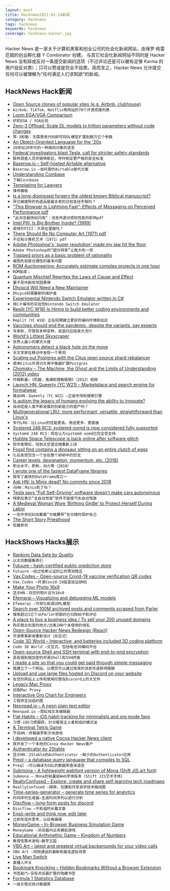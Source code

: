 ```yaml
---
layout: post
title: Hacknews2021-03-14新闻
category: Hacknews
tags: hacknews
keywords: hacknews
coverage: hacknews-banner.jpg
---
```


Hacker News 是一家关于计算机黑客和创业公司的社会化新闻网站，由保罗·格雷厄姆的创业孵化器 Y Combinator 创建。
与其它社会化新闻网站不同的是 Hacker News 没有踩或反对一条提交新闻的选项（不过评论还是可以被有足够 Karma 的用户投反对票）；只可以赞或是完全不投票。简而言之，Hacker News 允许提交任何可以被理解为“任何满足人们求知欲”的新闻。

## HackNews Hack新闻


- [Open Source clones of popular sites (e.g. Airbnb, clubhouse)](https://github.com/GorvGoyl/Clone-Wars)
- `Airbnb，TikTok，Netflix等网站的70个开源克隆列表`
- [Loom EGA/VGA Comparison](http://www.superrune.com/tutorials/loom_ega.php)
- `织机EGA / VGA比较`
- [Zero-3 Offload: Scale DL models to trillion parameters without code changes](https://www.deepspeed.ai/news/2021/03/07/zero3-offload.html)
- `零-3卸载：无需更改代码即可将DL模型扩展到数万亿个参数`
- [An Object-Oriented Language for the '20s](https://adam.nels.onl/blog/an-oo-languge-for-the-20s/)
- `20世纪20年代的一种面向对象的语言`
- [Federal investigators blast Tesla, call for stricter safety standards](https://arstechnica.com/cars/2021/03/federal-investigators-blast-tesla-call-for-stricter-safety-standads/)
- `联邦调查人员炸毁特斯拉，呼吁制定更严格的安全标准`
- [Baserow.io – Self-hosted Airtable alternative](https://baserow.io/)
- `Baserow.io –自托管的Airtable替代方案`
- [Understanding Coinbase](https://diff.substack.com/p/understanding-coinbase)
- `了解Coinbase`
- [Templating for Lawyers](https://writing.kemitchell.com/2021/03/13/Templating-for-Lawyers.html)
- `律师模板`
- [Is a long-dismissed forgery the oldest known Biblical manuscript?](https://www.nytimes.com/2021/03/10/arts/bible-deuteronomy-discovery.html)
- `早已被废除的伪造品是最古老的已知圣经手稿吗？`
- [“This Browser Is Lightning Fast”: Effects of Messaging on Perceived Performance pdf](https://arxiv.org/abs/2103.06181)
- `“此浏览器快如闪电”：消息传递对感知性能的影响pdf`
- [Intel PIII: Is Big Brother Inside? (1999)](https://www.zdnet.com/article/intel-piii-is-big-brother-inside/)
- `英特尔PIII：大哥在里面吗？ `
- [There Should Be No Computer Art (1971) pdf](https://www.bbk.ac.uk/hosted/cache/archive/PAGE/PAGE18.pdf)
- `不应有计算机艺术（1971）pdf`
- [Adobe Photoshop's 'super resolution' made my jaw hit the floor](https://petapixel.com/2021/03/13/adobe-photoshops-super-resolution-made-my-jaw-hit-the-floor/)
- `Adobe Photoshop的“超分辨率”让我大吃一惊`
- [Trapped priors as a basic problem of rationality](https://astralcodexten.substack.com/p/trapped-priors-as-a-basic-problem)
- `被困先验是合理性的基本问题`
- [ROM Auctioneering; Accurately estimate complex projects in one hour](https://david4david4david4.medium.com/r-o-m-auctioneering-accurately-estimate-complex-projects-in-one-hour-c421cb956c43)
- `ROM拍卖；`
- [Quantum Mischief Rewrites the Laws of Cause and Effect](https://www.quantamagazine.org/quantum-mischief-rewrites-the-laws-of-cause-and-effect-20210311/)
- `量子恶作剧改写因果律`
- [Dhcpcd Will Need a New Maintainer](https://roy.marples.name/archives/dhcpcd-discuss/0003457.html)
- `Dhcpcd将需要新的维护者`
- [Experimental Nintendo Switch Emulator written in C#](https://github.com/Ryujinx/Ryujinx)
- `用C＃编写的实验性Nintendo Switch Emulator`
- [Replit (YC W18) Is Hiring to build better coding environments and communities](https://replit.com/careers)
- `Replit（YC W18）正在招聘建立更好的编码环境和社区`
- [Vaccines should end the pandemic, despite the variants, say experts](https://news.harvard.edu/gazette/story/2021/02/vaccines-should-end-the-pandemic-despite-the-variants-say-experts/)
- `专家称，尽管有多种变种，疫苗仍应结束大流行`
- [World's Littlest Skyscraper](https://en.wikipedia.org/wiki/World%27s_littlest_skyscraper)
- `世界上最小的摩天大楼`
- [Astronomers detect a black hole on the move](https://phys.org/news/2021-03-astronomers-black-hole.html)
- `天文学家在移动中发现一个黑洞`
- [Scaling out Postgres with the Citus open source shard rebalancer](https://www.citusdata.com/blog/2021/03/13/scaling-out-postgres-with-citus-open-source-shard-rebalancer/)
- `使用Citus开源分片再平衡器扩展Postgres`
- [Chomsky – The Machine, the Ghost and the Limits of Understanding (2012) video](https://www.youtube.com/watch?v=D5in5EdjhD0)
- `乔姆斯基–《机器，鬼魂和理解极限》（2012）视频`
- [Launch HN: Queenly (YC W21) – Marketplace and search engine for formalwear](item?id=26451202)
- `推出HN：Queenly（YC W21）–正装市场和搜索引擎`
- [Is autism the legacy of humans evolving the ability to innovate?](https://www.cbc.ca/radio/quirks/mar-13-10-years-since-japan-s-tsunami-ants-do-social-distancing-otters-save-kelp-forests-and-more-1.5946073/is-autism-the-legacy-of-humans-evolving-the-ability-to-innovate-1.5946074)
- `自闭症是人类不断发展的创新能力的遗产吗？`
- [Multigenerational LRU: more performant, versatile, straightforward than Linux's](https://lore.kernel.org/lkml/20210313075747.3781593-1-yuzhao@google.com/)
- `多代LRU：比Linux的性能更高，用途更多，更直接`
- [Systemd 248 RC3: systemd-oomd is now considered fully supported](https://github.com/systemd/systemd/blob/main/NEWS)
- `Systemd 248 RC3：现在认为systemd-oomd已完全受支持`
- [Hubble Space Telescope is back online after software glitch](https://www.space.com/hubble-space-telescope-recovers-from-glitch-march-2021)
- `软件故障后，哈勃太空望远镜重新上线`
- [Fossil find contains a dinosaur sitting on an entire clutch of eggs](https://www.sciencealert.com/fossilized-dinosaur-found-brooding-on-a-nest-of-preserved-eggs-with-actual-embryos-inside)
- `化石发现包含一个坐在整个卵卵中的恐龙`
- [Career levels, designation, momentum, etc. (2018)](https://lethain.com/career-levels-and-more/)
- `职业水平，职称，动力等（2018）`
- [I wrote one of the fastest DataFrame libraries](https://www.ritchievink.com/blog/2021/02/28/i-wrote-one-of-the-fastest-dataframe-libraries/)
- `我写了最快的DataFrame库之一`
- [Ask HN: Is Minix dead? No commits since 2018](https://git.minix3.org/index.cgi?p=minix.git;a=summary)
- `问HN：Minix死了吗？`
- [Tesla says “Full Self-Driving” software doesn't make cars autonomous](https://www.axios.com/tesla-full-self-driving-cars-75cd27c5-ebfb-4c96-8e93-d6deed332895.html)
- `特斯拉表示“全自动驾驶”软件不能使汽车自动驾驶`
- [A Medieval Woman Wore ‘Birthing Girdle’ to Protect Herself During Labor](https://www.smithsonianmag.com/smart-news/new-study-shows-medieval-women-used-birthing-belts-180977207/)
- `一名中世纪妇女戴着“分娩腰带”在分娩时保护自己`
- [The Short Story Priesthood](https://thebaffler.com/outbursts/the-short-story-priesthood-paoletta)
- `短篇祭司`


## HackShows Hacks展示

- [ Ranking Data Sets by Quality](https://rugpullindex.com/)
- `以太坊数据集索引`
- [ Futuure – hash-certified public prediction store](https://futuu.re)
- `Futuure –经过哈希认证的公共预测商店`
- [ Vax.Codes – Open-source Covid-19 vaccine verification QR codes](https://vax.codes/)
- `Vax.Codes –开源Covid-19疫苗验证QR码`
- [ Make Your Photo 16x9](https://einaregilsson.com/make-your-photo-16x9/)
- `显示HN：将您的照片设为16x9`
- [ Efemarai – Visualizing and debugging ML models](https://efemarai.com)
- `Efemarai –可视化和调试ML模型`
- [ Search over 100M archived posts and comments scraped from Parler](https://parler.adatascienti.st)
- `搜索超过1亿个从Parler抓取的已归档帖子和评论`
- [ A place to buy a business idea / To sell your 200 unused domains](item?id=26429440)
- `购买商业创意的地方/出售200个未使用的域名`
- [ Open-Source Hacker News Redesign (React)](https://github.com/RocktimSaikia/hacker-news-redesign)
- `开源黑客新闻重新设计（反应式）`
- [ Code 3D World – Interactive, and batteries included 3D coding platform](https://www.youtube.com/watch?v=28qeBOaBSB4)
- `Code 3D World –交互式，包括电池3D编码平台`
- [ Open-source Shell and SSH terminal with end-to-end encryption](https://github.com/squidjs/terminal)
- `具有端到端加密的开源Shell和SSH终端`
- [ I made a site so that you could get paid through simple messaging](https://superpage.to/)
- `我建立了一个网站，以便您可以通过简单的消息传递获得报酬`
- [ Upload and use large files hosted on Discord on your website](https://github.com/5ut/DiskCord)
- `在您的网站上上传和使用托管在Discord上的大文件`
- [ Legacy Mac Proxy](https://jonathanalland.com/legacy-mac-proxy.html)
- `旧版Mac Proxy`
- [ Interactive Org Chart for Engineers](https://org-engine.com)
- `工程师互动组织图`
- [ Neonpad.io – A neon plain text editor](http://neonpad.io)
- `Neonpad.io –霓虹纯文本编辑器`
- [ Flat Habits – iOS habit-tracking for minimalists and org mode fans](http://xenodium.com/frictionless-org-habits-on-ios#org2308032)
- `习惯-iOS习惯跟踪，针对极简主义者和组织模式迷`
- [ A Terminal Tetris Game](https://github.com/adder46/tetris.rs)
- `节目HN：终极俄罗斯方块游戏`
- [ I developed a native Cocoa Hacker News client](https://github.com/goranmoomin/HackerNews)
- `我开发了一个本地的Cocoa Hacker News客户`
- [ Authenticator by 2Stable](https://authenticator.2stable.com)
- `显示HN：2Stable的Authenticator –缺少的Authenticator应用`
- [ Preql – a database query language that compiles to SQL](https://github.com/erezsh/Preql)
- `Preql –可以编译为SQL的数据库查询语言`
- [ Submona – A lightweight webfont version of Mona (Shift JIS art font)](https://gitlab.com/trobador/submona-web-font)
- `Submona – Mona的轻量级Web字体版本（Shift JIS艺术字体）`
- [ ReallyConfused – Explore, create and share self-learning tech roadmaps](http://www.reallyconfused.co/)
- `ReallyConfused –探索，创建和共享自学技术路线图`
- [ Time-series-generator – generate time series for analytics](https://github.com/hieunc229/time-series-generator)
- `时间序列生成器–生成时间序列以进行分析`
- [ Discflow – long-form posts for discord](https://discflow.app/)
- `Discflow –不和谐的长篇文章`
- [ Ensō-write and think now, edit later](https://enso.sonnet.io)
- `立即写信并思考，以后再编辑`
- [ MoneyGame – In-Browser Business Simulation Game](item?id=26448797)
- `MoneyGame –浏览器内业务模拟游戏`
- [ Educational Arithmethic Game – Kingdom of Numbers](https://curiousowl.itch.io/kingdom-of-numbers)
- `教育性算术游戏–数字王国`
- [ VBG Art – latest and greatest virtual backgrounds for your video calls](https://vbgart.com)
- `VBG Art –视频通话的最新和最佳虚拟背景`
- [ Live Man Switch](https://livemanswitch.com)
- `直播人开关`
- [ Bookmark Knocking – Hidden Bookmarks Without a Browser Extension](https://jstrieb.github.io/projects/hidden-bookmarks/)
- `书签敲门–没有浏览器扩展的隐藏书签`
- [ Formula 1 Statistics Database](http://www.s1.flatpackapps.com/app.php?appId=22)
- `一级方程式统计数据库`

